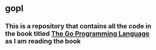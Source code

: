 # gopl

## This is a repository that contains all the code in the book titled [The Go Programming Language](http://www.gopl.io/) as I am reading the book

